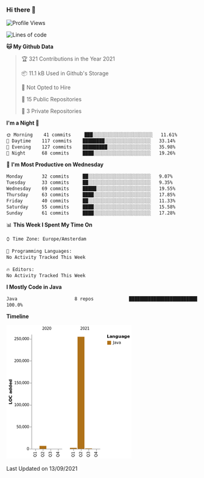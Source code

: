 ### Hi there 👋


<!--START_SECTION:waka-->
![Profile Views](http://img.shields.io/badge/Profile%20Views-1-blue)

![Lines of code](https://img.shields.io/badge/From%20Hello%20World%20I%27ve%20Written-264473%20lines%20of%20code-blue)

**🐱 My Github Data** 

> 🏆 321 Contributions in the Year 2021
 > 
> 📦 11.1 kB Used in Github's Storage 
 > 
> 🚫 Not Opted to Hire
 > 
> 📜 15 Public Repositories 
 > 
> 🔑 3 Private Repositories  
 > 
**I'm a Night 🦉** 

```text
🌞 Morning    41 commits     ███░░░░░░░░░░░░░░░░░░░░░░   11.61% 
🌆 Daytime    117 commits    ████████░░░░░░░░░░░░░░░░░   33.14% 
🌃 Evening    127 commits    █████████░░░░░░░░░░░░░░░░   35.98% 
🌙 Night      68 commits     ████░░░░░░░░░░░░░░░░░░░░░   19.26%

```
📅 **I'm Most Productive on Wednesday** 

```text
Monday       32 commits     ██░░░░░░░░░░░░░░░░░░░░░░░   9.07% 
Tuesday      33 commits     ██░░░░░░░░░░░░░░░░░░░░░░░   9.35% 
Wednesday    69 commits     █████░░░░░░░░░░░░░░░░░░░░   19.55% 
Thursday     63 commits     ████░░░░░░░░░░░░░░░░░░░░░   17.85% 
Friday       40 commits     ██░░░░░░░░░░░░░░░░░░░░░░░   11.33% 
Saturday     55 commits     ████░░░░░░░░░░░░░░░░░░░░░   15.58% 
Sunday       61 commits     ████░░░░░░░░░░░░░░░░░░░░░   17.28%

```


📊 **This Week I Spent My Time On** 

```text
⌚︎ Time Zone: Europe/Amsterdam

💬 Programming Languages: 
No Activity Tracked This Week

🔥 Editors: 
No Activity Tracked This Week

```

**I Mostly Code in Java** 

```text
Java                     8 repos             █████████████████████████   100.0%

```


**Timeline**

![Chart not found](https://raw.githubusercontent.com/powercasgamer/powercasgamer/master/charts/bar_graph.png) 


 Last Updated on 13/09/2021
<!--END_SECTION:waka-->
